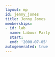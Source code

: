 ```yaml
---
layout: mp
id: jenny_jones
title: Jenny Jones
memberships:
- id: lab
  name: Labour Party
  start: 
  end: '2000-07-05'
autogenerated: true
---
```

